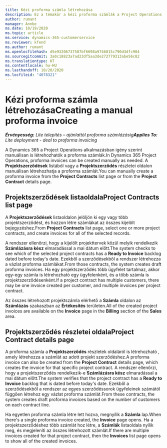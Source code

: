 ```yaml
---
title: Kézi proforma számla létrehozása
description: Ez a témakör a kézi proforma számlák a Project Operations alkalmazásban való létrehozásáról nyújt tájékoztatást.
author: rumant
manager: Annbe
ms.date: 10/19/2020
ms.topic: article
ms.service: dynamics-365-customerservice
ms.reviewer: kfend
ms.author: rumant
ms.openlocfilehash: d5e93206737507bf6698a9746815c790d3dfc904
ms.sourcegitcommit: 3a0c18823a7ad23df5aa3de272779313abe56c82
ms.translationtype: HT
ms.contentlocale: hu-HU
ms.lasthandoff: 10/20/2020
ms.locfileid: "4078321"
---
```

# <a name="creating-a-manual-proforma-invoice"></a><span data-ttu-id="f83f8-103">Kézi proforma számla létrehozása</span><span class="sxs-lookup"><span data-stu-id="f83f8-103">Creating a manual proforma invoice</span></span>

<span data-ttu-id="f83f8-104">_**Érvényesség:** Lite telepítés – ajánlattól proforma számlázásig_</span><span class="sxs-lookup"><span data-stu-id="f83f8-104">_**Applies To:** Lite deployment - deal to proforma invoicing_</span></span>

<span data-ttu-id="f83f8-105">A Dynamics 365 a Project Operations alkalmazásban igény szerint manuálisan is létrehozhatók a proforma számlák.</span><span class="sxs-lookup"><span data-stu-id="f83f8-105">In Dynamics 365 Project Operations, proforma invoices can be created manually as needed.</span></span> <span data-ttu-id="f83f8-106">A **Projektszerződések** listából vagy a **Projektszerződés** részletei oldalon manuálisan létrehozhatja a proforma számlát.</span><span class="sxs-lookup"><span data-stu-id="f83f8-106">You can manually create a proforma invoice from the **Project Contracts** list page or from the **Project Contract** details page.</span></span>

##  <a name="project-contracts-list-page"></a><span data-ttu-id="f83f8-107">Projektszerződések listaoldala</span><span class="sxs-lookup"><span data-stu-id="f83f8-107">Project Contracts list page</span></span>

<span data-ttu-id="f83f8-108">A **Projektszerződések** listaoldalon jelöljön ki egy vagy több projektszerződést, és hozzon létre számlákat az összes kijelölt bejegyzéshez.</span><span class="sxs-lookup"><span data-stu-id="f83f8-108">From **Project Contracts** list page, select one or more project contracts, and create invoices for all of the selected records.</span></span>

<span data-ttu-id="f83f8-109">A rendszer ellenőrzi, hogy a kijelölt projekttervek közül melyik rendelkezik **Számlázásra kész** elmaradással a mai dátum előtt.</span><span class="sxs-lookup"><span data-stu-id="f83f8-109">The system checks to see which of the selected project contracts has a **Ready to Invoice** backlog  dated before today's date.</span></span> <span data-ttu-id="f83f8-110">Ezekből a szerződésekből a rendszer létrehozza a vázlat proforma számlákat.</span><span class="sxs-lookup"><span data-stu-id="f83f8-110">From those contracts, the system creates draft proforma invoices.</span></span> <span data-ttu-id="f83f8-111">Ha egy projektszerződés több ügyfelet tartalmaz, akkor egy-egy számla is létrehozható egy ügyfelenként, és a több számla is projektszerződésenként.</span><span class="sxs-lookup"><span data-stu-id="f83f8-111">If a project contract has multiple customers, there may be one invoice created per customer, and multiple invoices per project contract.</span></span>

<span data-ttu-id="f83f8-112">Az összes létrehozott projektszámla elérhető a **Számla** oldalon az **Számlázás** szakaszban az **Értékesítés** területen.</span><span class="sxs-lookup"><span data-stu-id="f83f8-112">All of the created project invoices are available on the **Invoice** page in the **Billing** section of the **Sales** area.</span></span>

## <a name="project-contract-details-page"></a><span data-ttu-id="f83f8-113">Projektszerződés részletei oldala</span><span class="sxs-lookup"><span data-stu-id="f83f8-113">Project Contract details page</span></span>

<span data-ttu-id="f83f8-114">A proforma számla a **Projektszerződés** részletek oldaláról is létrehozható , amely létrehozza a számlát az adott projekt szerződéshez.</span><span class="sxs-lookup"><span data-stu-id="f83f8-114">A proforma invoice can also be created from the **Project Contract** details page, which creates the invoice for that specific project contract.</span></span> <span data-ttu-id="f83f8-115">A rendszer ellenőrzi, hogy a projektszerződés rendelkezik-e **Számlázásra kész** elmaradással a mai dátum előtt.</span><span class="sxs-lookup"><span data-stu-id="f83f8-115">The system verifies that the project contract has a **Ready to Invoice** backlog that is dated before today's date.</span></span> <span data-ttu-id="f83f8-116">Ezekből a szerződésekből a rendszer az egyes szerződéssorok ügyfeleinek számától függően létrehoz egy vázlat proforma számlát.</span><span class="sxs-lookup"><span data-stu-id="f83f8-116">From these contracts, the system creates draft proforma invoices based on the number of customers on each contract line.</span></span>

<span data-ttu-id="f83f8-117">Ha egyetlen proforma számla létre lett hozva, megnyílik a **Számla** lap.</span><span class="sxs-lookup"><span data-stu-id="f83f8-117">When there's a single proforma invoice created, the **Invoice** page opens.</span></span> <span data-ttu-id="f83f8-118">Ha a projektszerződéshez több számlát hoz létre, a **Számlák** listaoldala nyílik meg, és megjeleníti az összes létrehozott számlát.</span><span class="sxs-lookup"><span data-stu-id="f83f8-118">If there are multiple invoices created for that project contract, then the **Invoices** list page opens to show all of the created invoices.</span></span>
